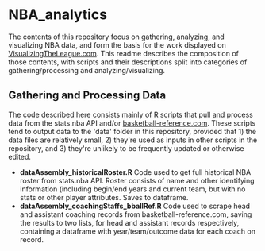 # NBA_analytics
The contents of this repository focus on gathering, analyzing, and visualizing NBA data, and form the basis for the work displayed on [VisualizingTheLeague.com](https://visualizingtheleague.com/). This readme describes the composition of those contents, with scripts and their descriptions split into categories of gathering/processing and analyzing/visualizing.

## Gathering and Processing Data
The code described here consists mainly of R scripts that pull and process data from the stats.nba API and/or [basketball-reference.com](https://www.basketball-reference.com/). These scripts tend to output data to the 'data' folder in this repository, provided that 1) the data files are relatively small, 2) they're used as inputs in other scripts in the repository, and 3) they're unlikely to be frequently updated or otherwise edited.
* **dataAssembly_historicalRoster.R** Code used to get full historical NBA roster from stats.nba API. Roster consists of name and other identifying information (including begin/end years and current team, but with no stats or other player attributes. Saves to dataframe.
* **dataAssembly_coachingStaffs_bballRef.R** Code used to scrape head and assistant coaching records from basketball-reference.com, saving the results to two lists, for head and assistant records respectively, containing a dataframe with year/team/outcome data for each coach on record.
